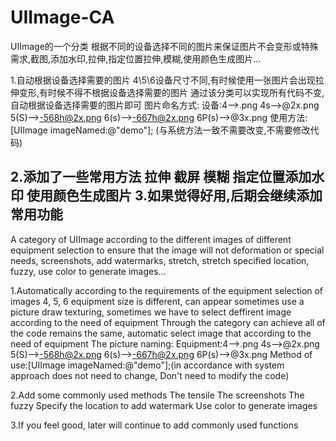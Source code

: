 # UIImage-CA
UIImage的一个分类
  根据不同的设备选择不同的图片来保证图片不会变形或特殊需求,截图,添加水印,拉伸,指定位置拉伸,模糊,使用颜色生成图片...

1.自动根据设备选择需要的图片
  4\5\6设备尺寸不同,有时候使用一张图片会出现拉伸变形,有时候不得不根据设备选择需要的图片
  通过该分类可以实现所有代码不变,自动根据设备选择需要的图片即可
  图片命名方式: 
  设备:4-->.png   4s-->@2x.png   5(S)-->-568h@2x.png    6(s)-->-667h@2x.png   6P(s)-->@3x.png
  使用方法:[UIImage imageNamed:@"demo"];  (与系统方法一致不需要改变,不需要修改代码)
  
2.添加了一些常用方法
  拉伸
  截屏
  模糊
  指定位置添加水印
  使用颜色生成图片
3.如果觉得好用,后期会继续添加常用功能
------------------------------------------------------------------------------------
A category of UIImage
  according to the different images of different equipment selection to ensure that the image will not deformation or special needs, screenshots, add watermarks, stretch, stretch specified location, fuzzy, use color to generate images...
  
1.Automatically according to the requirements of the equipment selection of images
  4, 5, 6 equipment size is different, can appear sometimes use a picture draw texturing, sometimes we have to select deffirent image according to the need of equipment 
  Through the category can achieve all of the code remains the same, automatic select image that according to the need of equipment 
  The picture naming:
  Equipment:4-->.png   4s-->@2x.png   5(S)-->-568h@2x.png    6(s)-->-667h@2x.png   6P(s)-->@3x.png
  Method of use:[UIImage imageNamed:@"demo"];(in accordance with system approach does not need to change, Don't need to modify the code)

2.Add some commonly used methods
  The tensile
  The screenshots
  The fuzzy
  Specify the location to add watermark
  Use color to generate images

3.If you feel good, later will continue to add commonly used functions

